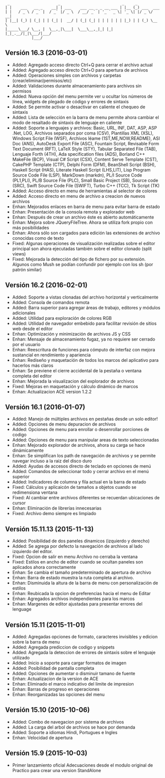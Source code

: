 ```
 _                      _                            _     _           
| |    ___   __ _    __| | ___    ___ __ _ _ __ ___ | |__ (_) ___  ___ 
| |   / _ \ / _` |  / _` |/ _ \  / __/ _` | '_ ` _ \| '_ \| |/ _ \/ __|
| |__| (_) | (_| | | (_| |  __/ | (_| (_| | | | | | | |_) | | (_) \__ \
|_____\___/ \__, |  \__,_|\___|  \___\__,_|_| |_| |_|_.__/|_|\___/|___/
            |___/ 
```
## Versión 16.3 (2016-03-01)
* Added: Agregado acceso directo Ctrl+Q para cerrar el archivo actual
* Added: Agregado acceso directo Ctrl+O para apertura de archivos
* Added: Operaciones simples con archivos y carpetas (crear/eliminar/permisos/etc)
* Added: Validaciones durante almacenamiento para archivos sin permisos
* Added: Nueva opción del menu permite ver u ocultar los números de línea, widgets de plegado de código y errores de sintaxis
* Added: Se permite activar o desactivar en caliente el chequeo de sintaxis
* Added: Lista de selección en la barra de menu permite ahora cambiar el modo de resaltado de sintaxis de lenguaje en caliente
* Added: Soporte a lenguajes y archivos: Basic, URL, INF, DAT, ASP, ASP .Net, LOG, Archivos separados por coma (CSV), Plantillas XML (XSL), Windows Script File (WSF), Archivos léame (1ST,ME,NOW,README), ASI Doc (ANS), AutoDesk Export File (ASC), Fountain Script, Revisable Form Text Document (RFT), LaTeX Style (STY), Tabular Separated File (TAB), Lenguaje Forth (4TH), Ada specification files (ADS), Borland C++ MakeFile (BCP), Visual C# Script (CSX), Content Serve Template (CST), CakePHP Template (CTP), Delphi Form (DFM), BeanShell Script (BSH), Haskell Script (HAS), Literate Haskell Script (LHS,LIT), Lisp Program Source Code File (LSP), MarkDown (markdn), PL/I Source Code (PL1,PLI), PL/B Source File (PLC), Small Basic Project (SB), Source code (SRC), Swift Source Code File (SWIFT), Turbo C++ (TCC), Tk Script (TK)
* Added: Acceso directo en menu de herramientas al selector de colores
* Added: Acceso directo en menu de archivo a creacion de nuevos archivos
* Enhan: Mejorados enlaces en barra de menu para evitar barra de estado
* Enhan: Presentación de la consola remota y explorador web
* Enhan: Después de crear un archivo éste es abierto automáticamente
* Enhan: Mejora sobre JQueryFileTree.  Ahora se utiliza fork propio con más posibilidades
* Enhan: Ahora sólo son cargados para edición las extensiones de archivo conocidas como de texto
* Fixed: Algunas operaciones de visualización realizadas sobre el editor principal son ahora ejecutadas también sobre el editor clonado (split views)
* Fixed: Mejorada la detección del tipo de fichero por su extensión.  Algunos como Mush se podían confundir por ejemplo con los sh (por patrón similar)


## Versión 16.2 (2016-02-01)
* Added: Soporte a vistas clonadas del archivo horizontal y verticalmente 
* Added: Consola de comandos remota
* Added: Barra superior para agregar áreas de trabajo, editores y módulos adicionales
* Added: Utilidad para exploración de colores RGB
* Added: Utilidad de navegador embebido para facilitar revisión de sitios web desde el editor
* Enhan: Optimización y minimización de archivos JS y CSS
* Enhan: Mensaje de almacenamiento fugaz, ya no requiere ser cerrado por el usuario
* Enhan: Reescritura de funciones para cómputo de interfaz con mejora sustancial en rendimiento y apariencia
* Enhan: Rediseño y maquetación de todos los marcos del aplicativo para hacerlos más claros
* Enhan: Se previene el cierre accidental de la pestaña o ventana completa del editor
* Enhan: Mejorada la visualizacion del explorador de archivos
* Fixed: Mejoras en maquetación y cálculo dinámico de marcos
* Enhan: Actualizacion ACE version 1.2.2


## Versión 16.1 (2016-01-07)
* Added: Manejo de múltiples archivos en pestañas desde un solo editor!
* Added: Opciones de menu depuracion de archivos
* Added: Opciones de menu para enrollar o desenrollar porciones de codigo
* Added: Opciones de menu para manipular areas de texto seleccionadas
* Enhan: Mejorado explorador de archivos, ahora su carga se hace dinámicamente
* Enhan: Se simplifican los path de navegación de archivos y se permite navegar incluso a la raiz del disco duro
* Added: Ayudas de accesos directo de teclado en opciones de menú
* Added: Comandos de seleccionar todo y cerrar archivo en el menú superior
* Added: Indicadores de columna y fila actual en la barra de estado
* Fixed: Cálculos y aplicaicón de tamaños a objetos cuando se redimensiona ventana
* Fixed: Al cambiar entre archivos diferentes se recuerdan ubicaciones de cursor
* Enhan: Eliminación de librerías innecesarias
* Fixed: Archivo demo siempre es limpiado


## Versión 15.11.13 (2015-11-13)

* Added: Posibilidad de dos paneles dinamicos (izquierdo y derecho)
* Added: Se agrega por defecto la navegación de archivos al lado izquierdo del editor.
* Fixed: Opcion de salir en menu Archivo no cerraba la ventana
* Fixed: Estilos en ancho de editor cuando se ocultan paneles son aplicados ahora correctamente
* Enhan: Se cambia el tamaño predeterminado de apertura de archivo
* Enhan: Barra de estado muestra la ruta completa al archivo.
* Enhan: Disminuida la altura de la barra de menu con personalización de estilos
* Enhan: Reubicada la opcion de preferencias hacia el menu de Editar
* Enhan: Agregados archivos independientes para los marcos
* Enhan: Margenes de editor ajustadas para presentar errores del lenguage


## Versión 15.11 (2015-11-01)

* Added: Agregadas opciones de formato, caracteres invisibles y edicion sobre la barra de menu
* Added: Agregada prediccion de codigo y snippets
* Added: Agregada la deteccion de errores de sintaxis sobre el lenguaje utilizado
* Added: Inicio a soporte para cargar formatos de imagen
* Added: Posibilidad de pantalla completa
* Added: Opciones de aumentar o disminuir tamano de fuente
* Enhan: Actualizacion de la version de ACE
* Enhan: Eliminado el marco indicativo del limite de impresion
* Enhan: Barras de progreso en operaciones
* Enhan: Reorganizadas las opciones del menu


## Versión 15.10 (2015-10-06)

* Added: Combo de navegacion por sistema de archivos
* Added: La carga del arbol de archivos se hace por demanda
* Added: Soporte a idiomas Hindi, Portugues e Ingles
* Enhan: Velocidad de apertura


## Versión 15.9 (2015-10-03)

  * Primer lanzamiento oficial
    Adecuaciones desde el modulo original de Practico para crear una version StandAlone
